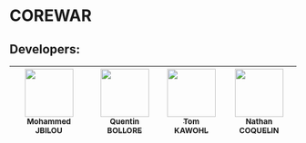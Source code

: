 # COREWAR

## Developers:

| [<img src="https://github.com/Molaryy.png?size=85" width=85><br><sub>Mohammed JBILOU</sub>](https://github.com/Molaryy) | [<img src="https://github.com/quentinbol.png?size=85" width=85><br><sub>Quentin BOLLORE</sub>](https://github.com/quentinbol) | [<img src="https://github.com/tomkawohl.png?size=85" width=85><br><sub>Tom KAWOHL</sub>](https://github.com/tomkawohl) | [<img src="https://github.com/NathanCoquelin.png?size=85" width=85><br><sub>Nathan COQUELIN</sub>](https://github.com/NathanCoquelin)
|:---:|:---:|:---:|:---:|
